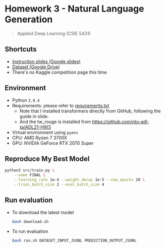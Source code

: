 # Homework 3 - Natural Language Generation
> Applied Deep Learning (CSIE 5431)

## Shortcuts
- [Instruction slides (Google slides)](https://docs.google.com/presentation/d/1-a0Z8-sV6hudbraxD1FBXIgFNzyotMDDZOIEHIrXvTo/edit)
- [Dataset (Google Drive)](https://drive.google.com/file/d/186ejZVADY16RBfVjzcMcz9bal9L3inXC/view)
- There's no Kaggle competition page this time

## Environment
- Python `3.9.4`
- Requirements: please refer to [requirements.txt](requirements.txt)
    - Note that I installed transformers directly from GitHub, following the guide in slide.
    - And the tw_rouge is installed from <https://github.com/ntu-adl-ta/ADL21-HW3>
- Virtual environment using `pyenv`
- CPU: AMD Ryzen 7 3700X
- GPU: NVIDIA GeForce RTX 2070 Super

## Reproduce My Best Model
```bash
python3 src/train.py \
    --name FINAL \
    --learning_rate 1e-4 --weight_decay 1e-5 --num_epochs 20 \
    --train_batch_size 2 --eval_batch_size 4
```

## Run evaluation
- To download the latest model
    ```bash
    bash download.sh
    ```

- To run evaluation
    ```bash
    bash run.sh DATASET_INPUT_JSONL PREDICTION_OUTPUT_JSONL
    ```
